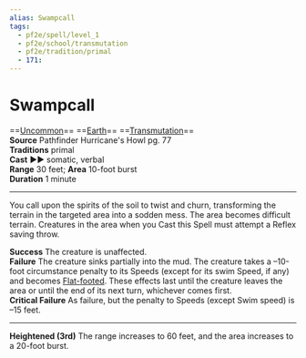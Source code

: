 ```yaml
---
alias: Swampcall
tags:
  - pf2e/spell/level_1
  - pf2e/school/transmutation
  - pf2e/tradition/primal
  - 171:
---
```


# Swampcall

==[Uncommon](../../../Traits/Uncommon.md)== ==[Earth](../../../Traits/Earth.md)== ==[Transmutation](../../../Traits/Transmutation.md)==  
__Source__ Pathfinder Hurricane's Howl pg. 77  
**Traditions** primal  
**Cast** ►► somatic, verbal  
**Range** 30 feet; **Area** 10-foot burst  
**Duration** 1 minute

---

You call upon the spirits of the soil to twist and churn, transforming the terrain in the targeted area into a sodden mess. The area becomes difficult terrain. Creatures in the area when you Cast this Spell must attempt a Reflex saving throw.

**Success** The creature is unaffected.  
**Failure** The creature sinks partially into the mud. The creature takes a –10-foot circumstance penalty to its Speeds (except for its swim Speed, if any) and becomes [Flat-footed](../../../Conditions/Flat-footed.md). These effects last until the creature leaves the area or until the end of its next turn, whichever comes first.  
**Critical Failure** As failure, but the penalty to Speeds (except Swim speed) is –15 feet.

<hr>

**Heightened (3rd)** The range increases to 60 feet, and the area increases to a 20-foot burst.
